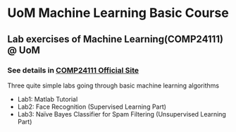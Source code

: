 # UoM Machine Learning Basic Course
## Lab exercises of Machine Learning(COMP24111) @ UoM
### See details in [COMP24111 Official Site](http://syllabus.cs.manchester.ac.uk/ugt/COMP24111/)
Three quite simple labs going through basic machine learning algorithms</br>
- Lab1: Matlab Tutorial
- Lab2: Face Recognition (Supervised Learning Part)
- Lab3: Naïve Bayes Classifier for Spam Filtering (Unsupervised Learning Part)
